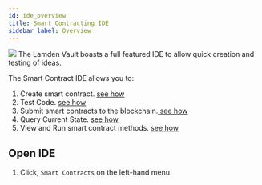 ```yaml
---
id: ide_overview
title: Smart Contracting IDE
sidebar_label: Overview
---
```

![](/img/wallet/ide_main_view.png)
The Lamden Vault boasts a full featured IDE to allow quick creation and testing of ideas.

The Smart Contract IDE allows you to:
1. Create smart contract. <u> [see how](/docs/wallet/ide_create_smartcontracts)</u>
2. Test Code. <u> [see how](/docs/wallet/ide_submit_smartcontract#lint-for-errors)</u>
3. Submit smart contracts to the blockchain.<u> [see how](/docs/wallet/ide_submit_smartcontract#submit-smart-contract)</u> 
4. Query Current State. <u> [see how](/docs/wallet/ide_run_smartcontracts#query-smart-contract-state)</u> 
5. View and Run smart contract methods. <u> [see how](/docs/wallet/ide_run_smartcontracts#run-smart-contract-methods)</u> 

## Open IDE
1. Click, `Smart Contracts` on the left-hand menu
